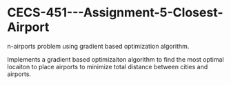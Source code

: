 # CECS-451---Assignment-5-Closest-Airport

n-airports problem using gradient based optimization algorithm.

Implements a gradient based optimizaiton algorithm to find the most optimal locaiton to place airports to minimize total distance between cities and airports.
